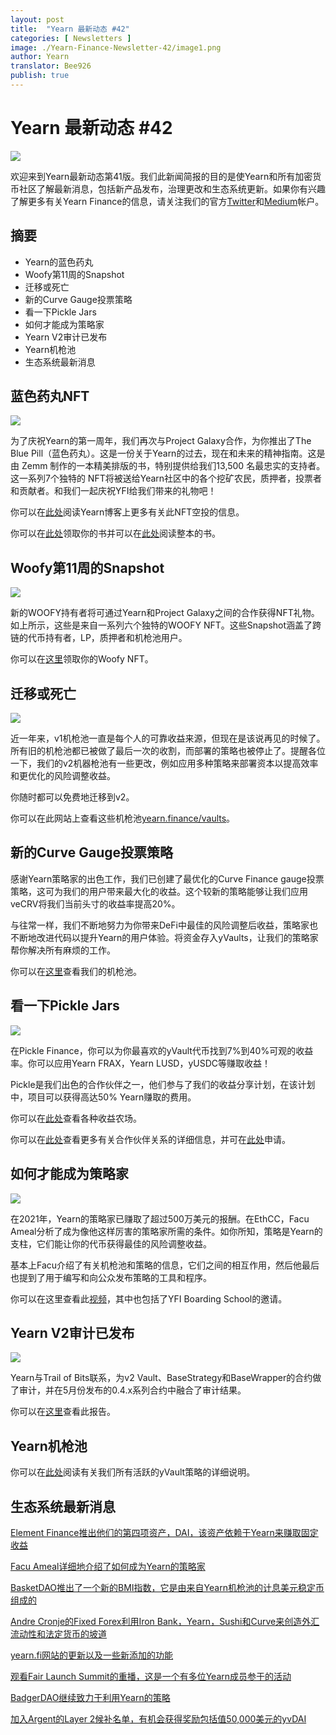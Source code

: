 ```yaml
---
layout: post
title:  "Yearn 最新动态 #42"
categories: [ Newsletters ]
image: ./Yearn-Finance-Newsletter-42/image1.png
author: Yearn
translator: Bee926
publish: true
---
```


# Yearn 最新动态 #42

![](image1.png)

欢迎来到Yearn最新动态第41版。我们此新闻简报的目的是使Yearn和所有加密货币社区了解最新消息，包括新产品发布，治理更改和生态系统更新。如果你有兴趣了解更多有关Yearn Finance的信息，请关注我们的官方[Twitter](https://twitter.com/iearnfinance)和[Medium](https://medium.com/iearn)帐户。

## **摘要**

- Yearn的蓝色药丸
- Woofy第11周的Snapshot
- 迁移或死亡
- 新的Curve Gauge投票策略
- 看一下Pickle Jars
- 如何才能成为策略家
- Yearn V2审计已发布
- Yearn机枪池
- 生态系统最新消息

## **蓝色药丸NFT**

![](image2.png)

为了庆祝Yearn的第一周年，我们再次与Project Galaxy合作，为你推出了The Blue Pill（蓝色药丸）。这是一份关于Yearn的过去，现在和未来的精神指南。这是由 Zemm 制作的一本精美排版的书，特别提供给我们13,500 名最忠实的支持者。这一系列7个独特的 NFT将被送给Yearn社区中的各个挖矿农民，质押者，投票者和贡献者。和我们一起庆祝YFI给我们带来的礼物吧！

你可以在[此处](https://medium.com/iearn/the-blue-pill-ca44ed01f16f)阅读Yearn博客上更多有关此NFT空投的信息。

你可以在[此处](https://galaxy.eco/yearn)领取你的书并可以在[此处](https://thebluepill.eth.link/)阅读整本的书。

## **Woofy第11周的Snapshot**

![](image3.png)

新的WOOFY持有者将可通过Yearn和Project Galaxy之间的合作获得NFT礼物。如上所示，这些是来自一系列六个独特的WOOFY NFT。这些Snapshot涵盖了跨链的代币持有者，LP，质押者和机枪池用户。

你可以在[这里](https://galaxy.eco/yearn)领取你的Woofy NFT。

## **迁移或死亡**

![](image4.png)

近一年来，v1机枪池一直是每个人的可靠收益来源，但现在是该说再见的时候了。所有旧的机枪池都已被做了最后一次的收割，而部署的策略也被停止了。提醒各位一下，我们的v2机器枪池有一些更改，例如应用多种策略来部署资本以提高效率和更优化的风险调整收益。

你随时都可以免费地迁移到v2。

你可以在此网站上查看这些机枪池[yearn.finance/vaults](https://yearn.finance/vaults)。

## **新的Curve Gauge投票策略**

感谢Yearn策略家的出色工作，我们已创建了最优化的Curve Finance gauge投票策略，这可为我们的用户带来最大化的收益。这个较新的策略能够让我们应用veCRV将我们当前头寸的收益率提高20%。

与往常一样，我们不断地努力为你带来DeFi中最佳的风险调整后收益，策略家也不断地改进代码以提升Yearn的用户体验。将资金存入yVaults，让我们的策略家帮你解决所有麻烦的工作。

你可以在[这里](https://yearn.finance/vaults)查看我们的机枪池。

## **看一下Pickle Jars**

![](image5.png)

在Pickle Finance，你可以为你最喜欢的yVault代币找到7%到40%可观的收益率。你可以应用Yearn FRAX，Yearn LUSD，yUSDC等赚取收益！

Pickle是我们出色的合作伙伴之一，他们参与了我们的收益分享计划，在该计划中，项目可以获得高达50% Yearn赚取的费用。

你可以在[此处](https://app.pickle.finance/farms)查看各种收益农场。

你可以在[此处](https://twitter.com/iearnfinance/status/1367508483952771075)查看更多有关合作伙伴关系的详细信息，并可在[此处](https://yearnfinance.typeform.com/to/uP7xOJUN)申请。

## **如何才能成为策略家**

![](image6.png)

在2021年，Yearn的策略家已赚取了超过500万美元的报酬。在EthCC，Facu Ameal分析了成为像他这样厉害的策略家所需的条件。如你所知，策略是Yearn的支柱，它们能让你的代币获得最佳的风险调整收益。

基本上Facu介绍了有关机枪池和策略的信息，它们之间的相互作用，然后他最后也提到了用于编写和向公众发布策略的工具和程序。

你可以在这里查看此[视频](https://www.youtube.com/watch?v=NVR3teJw0Y0)，其中也包括了YFI Boarding School的邀请。

## **Yearn V2审计已发布**

![](image7.png)

Yearn与Trail of Bits联系，为v2 Vault、BaseStrategy和BaseWrapper的合约做了审计，并在5月份发布的0.4.x系列合约中融合了审计结果。

你可以在[这里](https://github.com/trailofbits/publications/blob/master/reviews/YearnV2Vaults.pdf)查看此报告。

## **Yearn机枪池**

你可以在[此处](https://medium.com/yearn-state-of-the-vaults/the-vaults-at-yearn-9237905ffed3)阅读有关我们所有活跃的yVault策略的详细说明。

## **生态系统最新消息**

[Element Finance推出他们的第四项资产，DAI，该资产依赖于Yearn来赚取固定收益](https://twitter.com/element_fi/status/1417880198033387526)

[Facu Ameal详细地介绍了如何成为Yearn的策略家](https://youtu.be/NVR3teJw0Y0)

[BasketDAO推出了一个新的BMI指数，它是由来自Yearn机枪池的计息美元稳定币组成的](https://twitter.com/BasketDAOOrg/status/1415505266221535237)

[Andre Cronje的Fixed Forex利用Iron Bank，Yearn，Sushi和Curve来创造外汇流动性和法定货币的坡道](https://andrecronje.medium.com/fair-launches-decentralized-collaboration-and-fixed-forex-ab327a2e4fc4)

[yearn.fi网站的更新以及一些新添加的功能](https://twitter.com/dudesahn/status/1417898521685078016)

[观看Fair Launch Summit的重播，这是一个有多位Yearn成员参于的活动](https://youtu.be/1KqxvJnNRWg)

[BadgerDAO继续致力于利用Yearn的策略](https://twitter.com/BadgerDAO/status/1420468295388520449)

[加入Argent的Layer 2候补名单，有机会获得奖励包括值50,000美元的yvDAI](https://twitter.com/argentHQ/status/1422262937423597571)